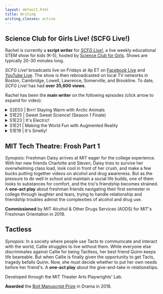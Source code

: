 ```yaml
---
layout: default.html
title: Writing
writing_classes: active
---
```


## Science Club for Girls Live! (SCFG Live!)

Rachel is currently a **script writer** for [_SCFG Live!_](https://www.scienceclubforgirls.org/scfglive), a live weekly educational STEM show for kids (K-5), hosted by [Science Club for Girls](https://www.scienceclubforgirls.org/about-scfg). Shows are typically 20-30 minutes long. 

_SCFG Live!_ broadcasts live on Fridays at 4p ET on [Facebook Live](https://www.facebook.com/pg/SCFGFan) and [YouTube Live](https://www.youtube.com/playlist?list=PLKMslSo-8aFq_N_NI7QIkv7Mpq_UwaXDF). The show is then rebroadcasted on local TV networks in Boston, Cambridge, Lowell, Lawrence, Somerville, and Brookline. To date, _SCFG Live!_ has had **over 35,600 views**.

<!-- The show is rebroadcasted on the following networks: BNN News (Boston Neighborhood Network), Somerville Media Center – SMC, CCTV Cambridge News, Lawrence Community Access TV, Brookline Interactive Group, and LTC Lowell. -->

Rachel has been the **main writer** on the following episodes (click arrow to expand for video):

<!-- Note to self: [original width=560, height=315], [scaled width=448, height=252] -->

<!-- S2E03 | Brrr! Staying Warm with Arctic Animals -->
<details>
<summary>S2E03 | Brrr! Staying Warm with Arctic Animals</summary>
</details>

<!-- Sweet Sweet Science (S1E25) -->
<details>
<summary>S1E25 | Sweet Sweet Science! (Season 1 Finale)</summary>
<iframe style="display: block; margin: auto;" width="560" height="315" src="https://www.youtube.com/embed/Juy8tZl_WQU" frameborder="0" allow="accelerometer; autoplay; clipboard-write; encrypted-media; gyroscope; picture-in-picture" allowfullscreen></iframe>
</details>

<!-- It's Electric (S1E23) -->
<details>
<summary>S1E23 | It's Electric!</summary>
<iframe style="display: block; margin: auto;" width="560" height="315" src="https://www.youtube.com/embed/_xJVE868jy4" frameborder="0" allow="accelerometer; autoplay; clipboard-write; encrypted-media; gyroscope; picture-in-picture" allowfullscreen></iframe>
</details>

<!-- Augmented Reality (S1E21) -->
<details>
<summary>S1E21 | Making the World Fun with Augmented Reality</summary>
<iframe style="display: block; margin: auto;" width="560" height="315" src="https://www.youtube.com/embed/vVyB_UVo61Q" frameborder="0" allow="accelerometer; autoplay; clipboard-write; encrypted-media; gyroscope; picture-in-picture" allowfullscreen></iframe>
</details>

<!-- It's Smelly (S1E19) -->
<details>
<summary>S1E19 | It's Smelly!</summary>
<iframe style="display: block; margin: auto;" width="560" height="315" src="https://www.youtube.com/embed/99lZEh0tBtI" frameborder="0" allow="accelerometer; autoplay; clipboard-write; encrypted-media; gyroscope; picture-in-picture" allowfullscreen></iframe>
</details>

<!-- Here is the full list of episodes on which Rachel has been the main writer:

&emsp;S2E03 Brrr! Staying Warm with Arctic Animals

&emsp;S1E25 [Sweet Sweet Science!](https://www.youtube.com/embed/Juy8tZl_WQU) (Season 1 Finale)

&emsp;S1E23 [It's Electric!](https://www.youtube.com/embed/_xJVE868jy4)

&emsp;S1E21 [Making the World Fun with Augmented Reality](https://www.youtube.com/embed/vVyB_UVo61Q)

&emsp;S1E19 [It's Smelly!](https://www.youtube.com/embed/99lZEh0tBtI) -->

<p style="font-size:2em"> </p>

## MIT Tech Theatre: Frosh Part 1

_Synopsis:_ Freshman Daisy arrives at MIT eager for the college experience. With her new friends Charlotte and Steven, Daisy tries to survive her overwhelming class load, look cool in front of her crush, and make a few bucks putting together videos on alcohol and drug awareness. But as the pressure to do well in school and maintain a social life builds, one of them looks to substances for comfort, and the trio's friendship becomes strained. A **one-act play** about freshman friends navigating their first semester in college through laughter and tears, trying to handle relationship and friendship troubles admist the complexities of alcohol and drug use.

**Commissioned** by MIT Alcohol & Other Drugs Services (AODS) for MIT's Freshman Orientation in 2019.

<p style="font-size:2em"> </p>

## Tactless

_Synopsis:_ In a society where people use Tacts to communicate and interact with the world, Callie struggles to live without them. While everyone else discriminates against Callie for being Tactless, her best friend Quinn keeps life beareable. But when Callie is finally given the opportunity to get Tacts, tragedy befalls Quinn. Now, she must decide whether to put her own needs before her friend's. A **one-act play** about the give-and-take in relationships.

Developed through the MIT Theater Arts Playwrights' Lab.

**Awarded** the [Boit Manuscript Prize](https://cmsw.mit.edu/publications/ilona-karmel-writing-prizes/) in Drama in 2018.

<div class="clear"></div>
